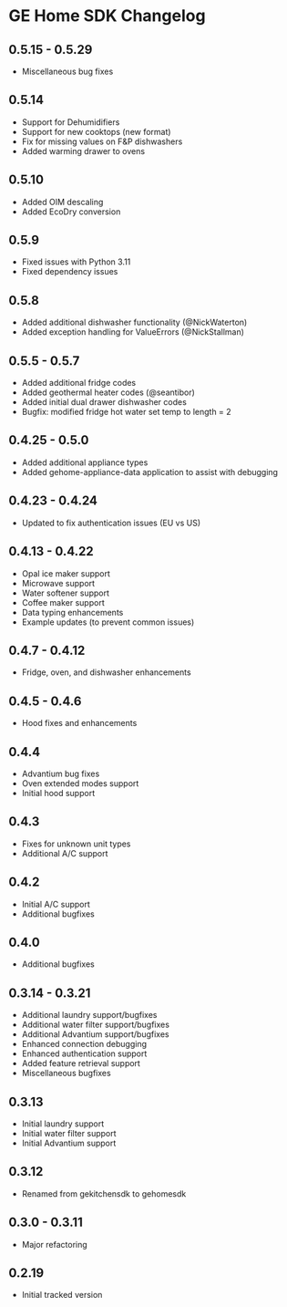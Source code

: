 # GE Home SDK Changelog

## 0.5.15 - 0.5.29

- Miscellaneous bug fixes

## 0.5.14

- Support for Dehumidifiers
- Support for new cooktops (new format)
- Fix for missing values on F&P dishwashers
- Added warming drawer to ovens

## 0.5.10

- Added OIM descaling
- Added EcoDry conversion

## 0.5.9

- Fixed issues with Python 3.11
- Fixed dependency issues

## 0.5.8

- Added additional dishwasher functionality (@NickWaterton)
- Added exception handling for ValueErrors (@NickStallman)

## 0.5.5 - 0.5.7

- Added additional fridge codes
- Added geothermal heater codes (@seantibor)
- Added initial dual drawer dishwasher codes
- Bugfix: modified fridge hot water set temp to length = 2

## 0.4.25 - 0.5.0

- Added additional appliance types
- Added gehome-appliance-data application to assist with debugging

## 0.4.23 - 0.4.24

- Updated to fix authentication issues (EU vs US)

## 0.4.13 - 0.4.22

- Opal ice maker support
- Microwave support
- Water softener support
- Coffee maker support
- Data typing enhancements
- Example updates (to prevent common issues)

## 0.4.7 - 0.4.12

- Fridge, oven, and dishwasher enhancements

## 0.4.5 - 0.4.6

- Hood fixes and enhancements

## 0.4.4

- Advantium bug fixes
- Oven extended modes support
- Initial hood support

## 0.4.3

- Fixes for unknown unit types
- Additional A/C support

## 0.4.2

- Initial A/C support
- Additional bugfixes

## 0.4.0

- Additional bugfixes

## 0.3.14 - 0.3.21

- Additional laundry support/bugfixes
- Additional water filter support/bugfixes
- Additional Advantium support/bugfixes
- Enhanced connection debugging
- Enhanced authentication support
- Added feature retrieval support
- Miscellaneous bugfixes

## 0.3.13

- Initial laundry support
- Initial water filter support
- Initial Advantium support

## 0.3.12

- Renamed from gekitchensdk to gehomesdk

## 0.3.0 - 0.3.11

- Major refactoring

## 0.2.19

- Initial tracked version